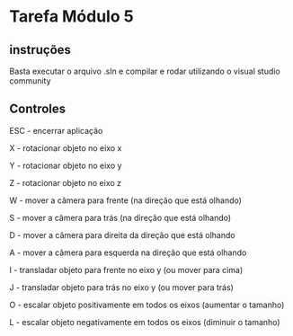 # Tarefa Módulo 5
 
## instruções
 
Basta executar o arquivo .sln e compilar e rodar utilizando o visual studio community
 
## Controles
 
ESC - encerrar aplicação
 
X - rotacionar objeto no eixo x
 
Y - rotacionar objeto no eixo y
 
Z - rotacionar objeto no eixo z
 
W - mover a câmera para frente (na direção que está olhando)
 
S - mover a câmera para trás (na direção que está olhando)
 
D - mover a câmera para direita da direção que está olhando
 
A - mover a câmera para esquerda na direção que está olhando
 
I - transladar objeto para frente no eixo y (ou mover para cima)
 
J - transladar objeto para trás no eixo y (ou mover para trás)
 
O - escalar objeto positivamente em todos os eixos (aumentar o tamanho)
 
L - escalar objeto negativamente em todos os eixos (diminuir o tamanho)